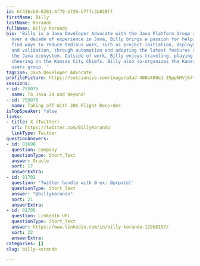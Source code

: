 ```yaml
---
id: 6f426cb0-6261-4f79-b726-b7ffc3b028ff
firstName: Billy
lastName: Korando
fullName: Billy Korando
bio: 'Billy is a Java Developer Advocate with the Java Platform Group at Oracle. With
  over a decade of experience in Java, Billy brings a passion for helping developers
  find ways to reduce tedious work, such as project initiation, deployment, testing,
  and validation, through automation and adopting the latest features and tools in
  the Java ecosystem. Outside of work, Billy enjoys traveling, playing kickball, and
  cheering on the Kansas City Chiefs. Billy also co-organizes the Kansas City Java
  users group. '
tagLine: Java Developer Advocate
profilePicture: https://sessionize.com/image/a3ad-400o400o1-35ppNMVjk7tRjTToBVm3S4.jpg
sessions:
- id: 755075
  name: To Java 24 and Beyond!
- id: 755076
  name: Taking off With JDK Flight Recorder
isTopSpeaker: false
links:
- title: X (Twitter)
  url: https://twitter.com/BillyKorando
  linkType: Twitter
questionAnswers:
- id: 81698
  question: Company
  questionType: Short_Text
  answer: Oracle
  sort: 17
  answerExtra:
- id: 81702
  question: 'Twitter handle with @ ex: @prpatel'
  questionType: Short_Text
  answer: "@billykorando"
  sort: 21
  answerExtra:
- id: 81705
  question: LinkedIn URL
  questionType: Short_Text
  answer: https://www.linkedin.com/in/billy-korando-129b8197/
  sort: 22
  answerExtra:
categories: []
slug: billy-korando

---
```


